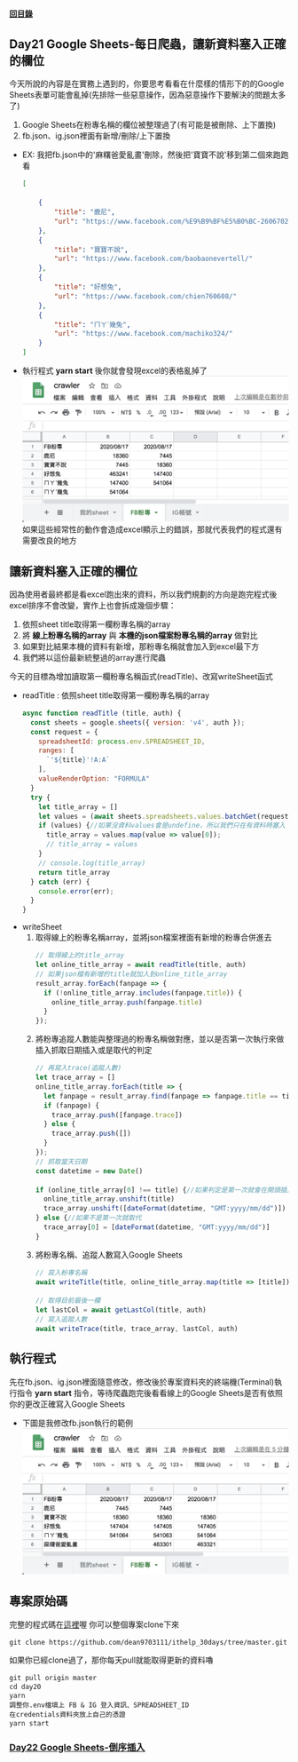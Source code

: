 
#### [回目錄](../README.md)
## Day21 Google Sheets-每日爬蟲，讓新資料塞入正確的欄位

今天所說的內容是在實務上遇到的，你要思考看看在什麼樣的情形下的的Google Sheets表單可能會亂掉(先排除一些惡意操作，因為惡意操作下要解決的問題太多了)
1. Google Sheets在粉專名稱的欄位被整理過了(有可能是被刪除、上下置換)
2. fb.json、ig.json裡面有新增/刪除/上下置換

* EX: 我把fb.json中的'麻糬爸愛亂畫'刪除，然後把'寶寶不說'移到第二個來跑跑看
    ```json
    [
        
        {
            "title": "鹿尼",
            "url": "https://www.facebook.com/%E9%B9%BF%E5%B0%BC-260670294340690/"
        },
        {
            "title": "寶寶不說",
            "url": "https://www.facebook.com/baobaonevertell/"
        },
        {
            "title": "好想兔",
            "url": "https://www.facebook.com/chien760608/"
        },
        {
            "title": "ㄇㄚˊ幾兔",
            "url": "https://www.facebook.com/machiko324/"
        }
    ]
    ```
* 執行程式 **yarn start** 後你就會發現excel的表格亂掉了  
    ![image](./article_img/googlesheetserr.png)  
如果這些經常性的動作會造成excel顯示上的錯誤，那就代表我們的程式還有需要改良的地方

讓新資料塞入正確的欄位
----
因為使用者最終都是看excel跑出來的資料，所以我們規劃的方向是跑完程式後excel排序不會改變，實作上也會拆成幾個步驟：
1. 依照sheet title取得第一欄粉專名稱的array
2. 將 **線上粉專名稱的array** 與 **本機的json檔案粉專名稱的array** 做對比
3. 如果對比結果本機的資料有新增，那粉專名稱就會加入到excel最下方
4. 我們將以這份最新統整過的array進行爬蟲

今天的目標為增加讀取第一欄粉專名稱函式(readTitle)、改寫writeSheet函式  
  * readTitle : 依照sheet title取得第一欄粉專名稱的array
    ```js
    async function readTitle (title, auth) {
      const sheets = google.sheets({ version: 'v4', auth });
      const request = {
        spreadsheetId: process.env.SPREADSHEET_ID,
        ranges: [
          `'${title}'!A:A`
        ],
        valueRenderOption: "FORMULA"
      }
      try {
        let title_array = []
        let values = (await sheets.spreadsheets.values.batchGet(request)).data.valueRanges[0].values;
        if (values) {//如果沒資料values會是undefine，所以我們只在有資料時塞入
          title_array = values.map(value => value[0]);
          // title_array = values
        }
        // console.log(title_array)
        return title_array
      } catch (err) {
        console.error(err);
      }
    }
    ```
  * writeSheet 
      1. 取得線上的粉專名稱array，並將json檔案裡面有新增的粉專合併進去
          ```js
          // 取得線上的title_array
          let online_title_array = await readTitle(title, auth)
          // 如果json檔有新增的title就加入到online_title_array
          result_array.forEach(fanpage => {
            if (!online_title_array.includes(fanpage.title)) {
              online_title_array.push(fanpage.title)
            }
          });
          ```
      2. 將粉專追蹤人數能與整理過的粉專名稱做對應，並以是否第一次執行來做插入抓取日期插入或是取代的判定
          ```js
          // 再寫入trace(追蹤人數)
          let trace_array = []
          online_title_array.forEach(title => {
            let fanpage = result_array.find(fanpage => fanpage.title == title)
            if (fanpage) {
              trace_array.push([fanpage.trace])
            } else {
              trace_array.push([])
            }
          });
          // 抓取當天日期
          const datetime = new Date()

          if (online_title_array[0] !== title) {//如果判定是第一次就會在開頭插入
            online_title_array.unshift(title)
            trace_array.unshift([dateFormat(datetime, "GMT:yyyy/mm/dd")])
          } else {//如果不是第一次就取代
            trace_array[0] = [dateFormat(datetime, "GMT:yyyy/mm/dd")]
          }
          ```
      3. 將粉專名稱、追蹤人數寫入Google Sheets
          ```js
          // 寫入粉專名稱
          await writeTitle(title, online_title_array.map(title => [title]), auth)

          // 取得目前最後一欄
          let lastCol = await getLastCol(title, auth)
          // 寫入追蹤人數
          await writeTrace(title, trace_array, lastCol, auth)
          ```
執行程式
----
先在fb.json、ig.json裡面隨意修改，修改後於專案資料夾的終端機(Terminal)執行指令 **yarn start** 指令，等待爬蟲跑完後看看線上的Google Sheets是否有依照你的更改正確寫入Google Sheets  
* 下圖是我修改fb.json執行的範例  
    ![image](./article_img/googlesheets.png)

專案原始碼
----
完整的程式碼在[這裡](https://github.com/dean9703111/ithelp_30days/tree/master/day20)喔
你可以整個專案clone下來  
```
git clone https://github.com/dean9703111/ithelp_30days/tree/master.git
```
如果你已經clone過了，那你每天pull就能取得更新的資料嚕  
```
git pull origin master
cd day20
yarn
調整你.env檔填上 FB & IG 登入資訊、SPREADSHEET_ID
在credentials資料夾放上自己的憑證
yarn start
```
### [Day22 Google Sheets-倒序插入](/day22/README.md)